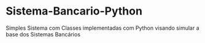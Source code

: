 # Sistema-Bancario-Python
Simples Sistema com Classes implementadas com Python visando simular a base dos Sistemas Bancários

